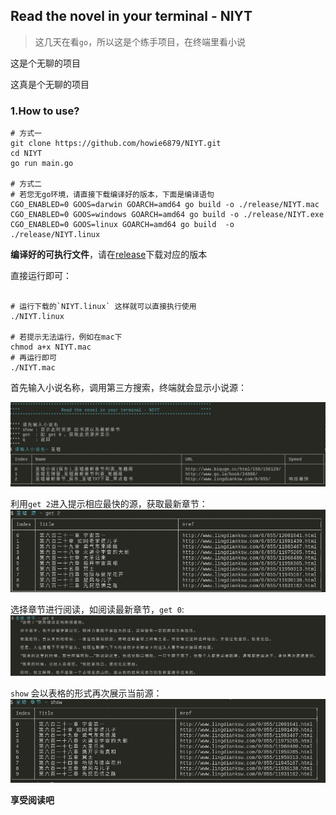 ## Read the novel in your terminal - NIYT

> 这几天在看`go`，所以这是个练手项目，在终端里看小说

这是个无聊的项目

这真是个无聊的项目

### 1.How to use?

``` shell
# 方式一
git clone https://github.com/howie6879/NIYT.git
cd NIYT
go run main.go

# 方式二
# 若您无go环境，请直接下载编译好的版本，下面是编译语句
CGO_ENABLED=0 GOOS=darwin GOARCH=amd64 go build -o ./release/NIYT.mac
CGO_ENABLED=0 GOOS=windows GOARCH=amd64 go build -o ./release/NIYT.exe
CGO_ENABLED=0 GOOS=linux GOARCH=amd64 go build  -o ./release/NIYT.linux

```

**编译好的可执行文件**，请在[release](https://github.com/howie6879/NIYT/releases)下载对应的版本

直接运行即可：

``` shell

# 运行下载的`NIYT.linux` 这样就可以直接执行使用
./NIYT.linux

# 若提示无法运行，例如在mac下
chmod a+x NIYT.mac
# 再运行即可
./NIYT.mac

```

首先输入小说名称，调用第三方搜索，终端就会显示小说源：

![demo01](./images/demo01.jpg)

利用`get 2`进入提示相应最快的源，获取最新章节：
![demo02](./images/demo02.jpg)

选择章节进行阅读，如阅读最新章节，`get 0`:
![demo03](./images/demo03.jpg)

`show` 会以表格的形式再次展示当前源：
![demo04](./images/demo04.jpg)

**享受阅读吧**